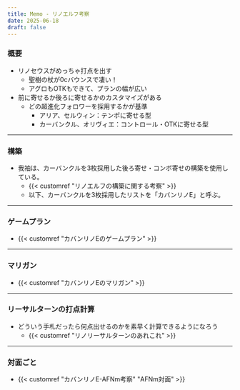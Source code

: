 ```yaml
---
title: Memo - リノエルフ考察
date: 2025-06-18
draft: false
---
```

### 概要
- リノセウスがめっちゃ打点を出す
	- 聖樹の杖が0cバウンスで凄い！
	- アグロもOTKもできて、プランの幅が広い
- 前に寄せるか後ろに寄せるかのカスタマイズがある
	- どの超進化フォロワーを採用するかが基準
		- アリア、セルウィン：テンポに寄せる型
		- カーバンクル、オリヴィエ：コントロール・OTKに寄せる型
---
### 構築
- 我袖は、カーバンクルを3枚採用した後ろ寄せ・コンボ寄せの構築を使用している。
	- {{< customref "リノエルフの構築に関する考察" >}}
	- 以下、カーバンクルを3枚採用したリストを「カバンリノE」と呼ぶ。
---
### ゲームプラン
- {{< customref "カバンリノEのゲームプラン" >}}
---
### マリガン
- {{< customref "カバンリノEのマリガン" >}}
---
### リーサルターンの打点計算
- どういう手札だったら何点出せるのかを素早く計算できるようになろう
	- {{< customref "リノリーサルターンのあれこれ" >}}
---
### 対面ごと
- {{< customref "カバンリノE-AFNm考察" "AFNm対面" >}}

